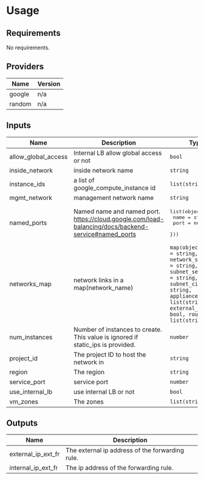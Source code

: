 # Usage
<!--- BEGIN_TF_DOCS --->
## Requirements

No requirements.

## Providers

| Name | Version |
|------|---------|
| google | n/a |
| random | n/a |

## Inputs

| Name | Description | Type | Default | Required |
|------|-------------|------|---------|:--------:|
| allow\_global\_access | Internal LB allow global access or not | `bool` | `false` | no |
| inside\_network | inside network name | `string` | `""` | no |
| instance\_ids | a list of google\_compute\_instance id | `list(string)` | `[]` | no |
| mgmt\_network | management network name | `string` | `""` | no |
| named\_ports | Named name and named port. https://cloud.google.com/load-balancing/docs/backend-service#named_ports | <pre>list(object({<br>    name = string<br>    port = number<br>  }))</pre> | `[]` | no |
| networks\_map | network links in a map(network\_name) | `map(object({ name = string, network_self_link = string, subnet_self_link = string, subnet_cidr = string, appliance_ip = list(string), external_ip = bool, routes = list(string) }))` | n/a | yes |
| num\_instances | Number of instances to create. This value is ignored if static\_ips is provided. | `number` | `1` | no |
| project\_id | The project ID to host the network in | `string` | n/a | yes |
| region | The region | `string` | n/a | yes |
| service\_port | service port | `number` | n/a | yes |
| use\_internal\_lb | use internal LB or not | `bool` | `false` | no |
| vm\_zones | The zones | `list(string)` | n/a | yes |

## Outputs

| Name | Description |
|------|-------------|
| external\_ip\_ext\_fr | The external ip address of the forwarding rule. |
| internal\_ip\_ext\_fr | The  ip address of the forwarding rule. |

<!--- END_TF_DOCS --->
